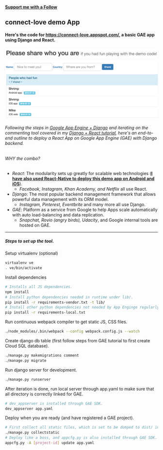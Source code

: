 [**Support me with a Follow**](https://github.com/shunpochang/followers)
## connect-love demo App
#### Here's the code for https://connect-love.appspot.com/, a basic GAE app using Django and React.
[![alt text](https://github.com/shunpochang/file_dump/blob/master/images/connect_love_demo_img_2.png "connect-love demo")](https://connect-love.appspot.com/)
###### Following the steps in [Google App Engine + Django](https://cloud.google.com/python/django/appengine) and iterating on the commenting tool covered in my [Django + React tutorial](https://github.com/shunpochang/examples), here's an end-to-end outline to deploy a React App on Google App Engine (GAE) with Django backend.
###### WHY the combo?
* _React_: The modularity sets up greatly for scalable web technologies (**[I have also used React-Native to deploy this demo app on Android and iOS](https://github.com/shunpochang/connect_love_mobile_demo)**).
  * *Facebook, Instagram, Khan Academy, and Netflix* all use React.
* _Django_: The most popular backend management framework that allows powerful data management with its ORM model.
  * *Instagram, Pinterest, Eventbrite* and many more all use Django.
* _GAE_: Platform as a service from Google to help Apps scale automatically with auto load-balancing and data replication.
  * *Snapchat, Rovio (angry birds), Udacity*, and Google internal tools are hosted on GAE.

---

##### Steps to set up the tool.

Setup virtualenv (optional)
```bash
virtualenv ve
. ve/bin/activate
```

Install dependencies
```bash
# Installs all JS dependencies.
npm install
# Install python dependencies needed in runtime under lib/.
pip install -r requirements-vendor.txt -t lib/
# Install other python dependencies not needed by App Enginge regularly.
pip install -r requirements-local.txt
```

Run continuous webpack compiler to get static JS, CSS files.
```bash
./node_modules/.bin/webpack --config webpack.config.js --watch
```

Create django db table (first follow steps from GAE tutorial to first create Cloud SQL database).
```bash
./manage.py makemigrations comment
./manage.py migrate
```

Run django server for development.
```bash
./manage.py runserver
```

After iteration is done, run local server through app.yaml to make sure that all directory is correctly linked for GAE.
```bash
# dev_appserver is installed through GAE SDK.
dev_appserver app.yaml
```

Deploy when you are ready (and have registered a GAE project).
```bash
# First collect all static files, which is set to be dumped to dist/ in settings.py
./manage.py collectstatic
# Deploy like a boss, and appcfg.py is also installed through GAE SDK.
appcfg.py -A [project-id] update app.yaml
```
